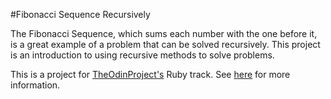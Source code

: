 #Fibonacci Sequence Recursively

The Fibonacci Sequence, which sums each number with the one before it, is a great example of a problem that can be solved recursively. This project is an introduction to using recursive methods to solve problems.

This is a project for [TheOdinProject's](http://www.theodinproject.com) Ruby track. See [here](http://www.theodinproject.com/courses/ruby-programming/lessons/recursion?ref=lc-pb) for more information.